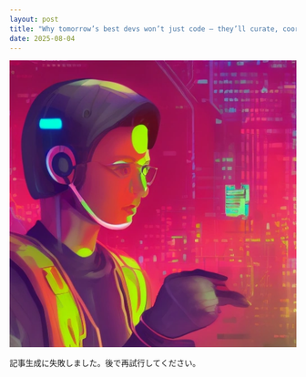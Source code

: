 ```yaml
---
layout: post
title: "Why tomorrow’s best devs won’t just code — they’ll curate, coordinate and command AI"
date: 2025-08-04
---
```


![記事画像](assets/images/20250804_ai.png)

記事生成に失敗しました。後で再試行してください。
